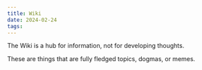 ```yaml
---
title: Wiki
date: 2024-02-24
tags:
---
```

The Wiki is a hub for information, not for developing thoughts.

These are things that are fully fledged topics, dogmas, or memes.